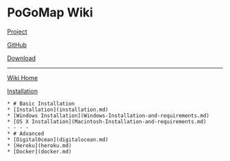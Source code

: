 # PoGoMap Wiki

[Project](https://jz6.github.io/PoGoMap/)

[GitHub](https://github.com/AHAAAAAAA/PokemonGo-Map)

[Download](https://github.com/AHAAAAAAA/PokemonGo-Map/releases)

- - - -

[Wiki Home](index.md)

[Installation]()
    
    * # Basic Installation
    * [Installation](installation.md)
    * [Windows Installation](Windows-Installation-and-requirements.md)
    * [OS X Installation](Macintosh-Installation-and-requirements.md)
    - - - -
    * # Advanced
    * [DigitalOcean](digitalocean.md)
    * [Heroku](heroku.md)
    * [Docker](docker.md)